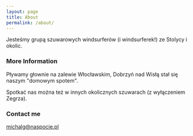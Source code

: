```yaml
---
layout: page
title: About
permalink: /about/
---
```


Jesteśmy grupą szuwarowych windsurferów (i windsurferek!) ze Stolycy i okolic.

### More Information

Pływamy głownie na zalewie Włocławskim, Dobrzyń nad Wisłą stał się naszym "domowym spotem".

Spotkać nas można też w innych okolicznych szuwarach (z wyłączeniem Zegrza).

### Contact me

[michalg@naspocie.pl](mailto:michalg@naspocie.pl)
